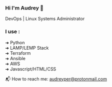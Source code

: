 ### Hi I'm Audrey 👋
DevOps | Linux Systems Administrator

### I use : 
➜ Python<br />
➜ LAMP/LEMP Stack<br />
➜ Terraform<br />
➜ Ansible<br />
➜ AWS<br />
➜ Javascript/HTML/CSS<br /> 

📬 How to reach me: audreyper@protonmail.com
